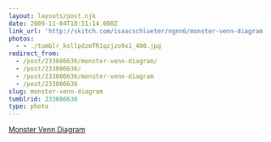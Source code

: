 ```yaml
---
layout: layouts/post.njk
date: 2009-11-04T18:51:14.000Z
link_url: 'http://skitch.com/isaacschlueter/ngnn6/monster-venn-diagram'
photos:
  - - ./tumblr_ksllpdzmTR1qzjzo9o1_400.jpg
redirect_from:
  - /post/233086636/monster-venn-diagram/
  - /post/233086636/
  - /post/233086636/monster-venn-diagram
  - /post/233086636
slug: monster-venn-diagram
tumblrid: 233086636
type: photo
---
```

<p><a href="http://skitch.com/isaacschlueter/ngnn6/monster-venn-diagram">Monster Venn Diagram</a></p>
